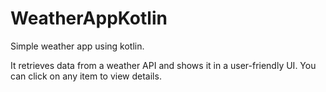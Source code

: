 # WeatherAppKotlin
Simple weather app using kotlin.

It retrieves data from a weather API and shows it in a user-friendly UI. You can click on any item to view details.
